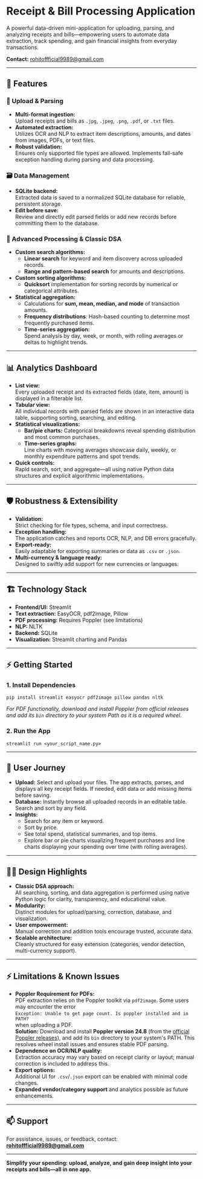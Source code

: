 # Receipt & Bill Processing Application

A powerful data-driven mini-application for uploading, parsing, and analyzing receipts and bills—empowering users to automate data extraction, track spending, and gain financial insights from everyday transactions.

**Contact:** rohitoffficial9989@gmail.com

---

## 🚀 Features

### 📂 Upload & Parsing

- **Multi-format ingestion:**  
  Upload receipts and bills as `.jpg`, `.jpeg`, `.png`, `.pdf`, or `.txt` files.
- **Automated extraction:**  
  Utilizes OCR and NLP to extract item descriptions, amounts, and dates from images, PDFs, or text files.
- **Robust validation:**  
  Ensures only supported file types are allowed. Implements fail-safe exception handling during parsing and data processing.

### 🗃️ Data Management

- **SQLite backend:**  
  Extracted data is saved to a normalized SQLite database for reliable, persistent storage.
- **Edit before save:**  
  Review and directly edit parsed fields or add new records before committing them to the database.

### 🧠 Advanced Processing & Classic DSA

- **Custom search algorithms:**
  - **Linear search** for keyword and item discovery across uploaded records.
  - **Range and pattern-based search** for amounts and descriptions.
- **Custom sorting algorithms:**
  - **Quicksort** implementation for sorting records by numerical or categorical attributes.
- **Statistical aggregation:**
  - Calculations for **sum, mean, median, and mode** of transaction amounts.
  - **Frequency distributions**: Hash-based counting to determine most frequently purchased items.
  - **Time-series aggregation:**  
    Spend analysis by day, week, or month, with rolling averages or deltas to highlight trends.

---

## 📊 Analytics Dashboard

- **List view:**  
  Every uploaded receipt and its extracted fields (date, item, amount) is displayed in a filterable list.
- **Tabular view:**  
  All individual records with parsed fields are shown in an interactive data table, supporting sorting, searching, and editing.
- **Statistical visualizations:**  
  - **Bar/pie charts:** Categorical breakdowns reveal spending distribution and most common purchases.
  - **Time-series graphs:**  
    Line charts with moving averages showcase daily, weekly, or monthly expenditure patterns and spot trends.
- **Quick controls:**  
  Rapid search, sort, and aggregate—all using native Python data structures and explicit algorithmic implementations.

---

## 🛡️ Robustness & Extensibility

- **Validation:**  
  Strict checking for file types, schema, and input correctness.
- **Exception handling:**  
  The application catches and reports OCR, NLP, and DB errors gracefully.
- **Export-ready:**  
  Easily adaptable for exporting summaries or data as `.csv` or `.json`.
- **Multi-currency & language ready:**  
  Designed to swiftly add support for new currencies or languages.

---

## 🏗️ Technology Stack

- **Frontend/UI:** Streamlit
- **Text extraction:** EasyOCR, pdf2image, Pillow
- **PDF processing:** Requires Poppler (see limitations)
- **NLP:** NLTK
- **Backend:** SQLite
- **Visualization:** Streamlit charting and Pandas

---

## ⚡ Getting Started

### 1. Install Dependencies

`pip install streamlit easyocr pdf2image pillow pandas nltk`

*For PDF functionality, download and install Poppler from official releases and add its `bin` directory to your system Path as it is a required wheel.*

### 2. Run the App

`streamlit run <your_script_name.py>`

---

## 🌟 User Journey

- **Upload:** Select and upload your files. The app extracts, parses, and displays all key receipt fields. If needed, edit data or add missing items before saving.
- **Database:** Instantly browse all uploaded records in an editable table. Search and sort by any field.
- **Insights:**  
  - Search for any item or keyword.
  - Sort by price.
  - See total spend, statistical summaries, and top items.
  - Explore bar or pie charts visualizing frequent purchases and line charts displaying your spending over time (with rolling averages).

---

## 🧑‍💻 Design Highlights

- **Classic DSA approach:**  
  All searching, sorting, and data aggregation is performed using native Python logic for clarity, transparency, and educational value.
- **Modularity:**  
  Distinct modules for upload/parsing, correction, database, and visualization.
- **User empowerment:**  
  Manual correction and addition tools encourage trusted, accurate data.
- **Scalable architecture:**  
  Cleanly structured for easy extension (categories, vendor detection, multi-currency support).

---

## ⚡ Limitations & Known Issues

- **Poppler Requirement for PDFs:**  
  PDF extraction relies on the Poppler toolkit via `pdf2image`. Some users may encounter the error  
  `Exception: Unable to get page count. Is poppler installed and in PATH?`  
  when uploading a PDF.  
  **Solution:** Download and install **Poppler version 24.8** (from the [official Poppler releases](https://github.com/oschwartz10612/poppler-windows/releases/)), and add its `bin` directory to your system's PATH. This resolves wheel install issues and ensures stable PDF parsing.
- **Dependence on OCR/NLP quality:**  
  Extraction accuracy may vary based on receipt clarity or layout; manual correction is included to address this.
- **Export options:**  
  Additional UI for `.csv`/`.json` export can be enabled with minimal code changes.
- **Expanded vendor/category support** and analytics possible as future enhancements.

---

## 📫 Support

For assistance, issues, or feedback, contact:  
**rohitoffficial9989@gmail.com**

---

**Simplify your spending: upload, analyze, and gain deep insight into your receipts and bills—all in one app.**
